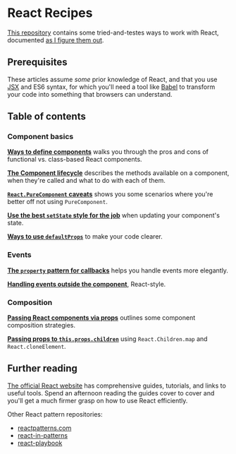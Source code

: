 # React Recipes

[This repository](https://github.com/danburzo/react-recipes/) contains some tried-and-testes ways to work with React, documented [as I figure them out](https://github.com/danburzo/as-we-learn).

## Prerequisites

These articles assume _some_ prior knowledge of React, and that you use [JSX](https://reactjs.org/docs/introducing-jsx.html) and ES6 syntax, for which you'll need a tool like [Babel](https://babeljs.io) to transform your code into something that browsers can understand. 

## Table of contents

### Component basics

[__Ways to define components__](./recipes/components.md) walks you through the pros and cons of functional vs. class-based React components.

[__The Component lifecycle__](./recipes/lifecycle.md) describes the methods available on a component, when they're called and what to do with each of them.

[__`React.PureComponent` caveats__](./recipes/purecomponent-caveats.md) shows you some scenarios where you're better off not using `PureComponent`.

[__Use the best `setState` style for the job__](./recipes/set-state.md) when updating your component's state. 

[__Ways to use `defaultProps`__](./recipes/defaultprops.md) to make your code clearer. 

### Events

[__The `property` pattern for callbacks__](./recipes/property-pattern.md) helps you handle events more elegantly. 

[__Handling events outside the component__](./recipes/outside-events.md), React-style.

### Composition

[__Passing React components via props__](./recipes/passing-components.md) outlines some component composition strategies.

[__Passing props to `this.props.children`__](./recipes/children-props.md) using `React.Children.map` and `React.cloneElement`.

## Further reading

[The official React website](https://reactjs.org/) has comprehensive guides, tutorials, and links to useful tools. Spend an afternoon reading the guides cover to cover and you'll get a much firmer grasp on how to use React efficiently.

Other React pattern repositories:

* [reactpatterns.com](http://reactpatterns.com/)
* [react-in-patterns](https://github.com/krasimir/react-in-patterns)
* [react-playbook](https://github.com/kylpo/react-playbook)
